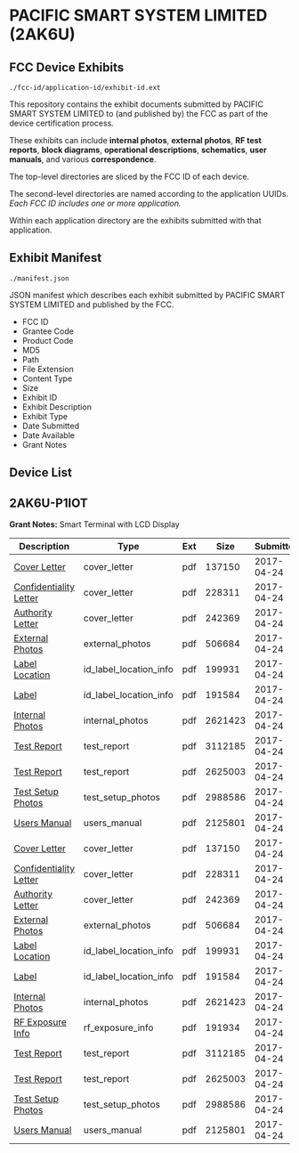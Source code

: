 # PACIFIC SMART SYSTEM LIMITED (2AK6U)
## FCC Device Exhibits

```
./fcc-id/application-id/exhibit-id.ext
```

This repository contains the exhibit documents submitted by PACIFIC SMART SYSTEM LIMITED to (and published by) the FCC as part of the device certification process.

These exhibits can include **internal photos**, **external photos**, **RF test reports**, **block diagrams**, **operational descriptions**, **schematics**, **user manuals**, and various **correspondence**.

The top-level directories are sliced by the FCC ID of each device.

The second-level directories are named according to the application UUIDs. *Each FCC ID includes one or more application.*

Within each application directory are the exhibits submitted with that application. 

## Exhibit Manifest

```
./manifest.json
```

JSON manifest which describes each exhibit submitted by PACIFIC SMART SYSTEM LIMITED and published by the FCC.

- FCC ID
- Grantee Code
- Product Code
- MD5
- Path
- File Extension
- Content Type
- Size
- Exhibit ID
- Exhibit Description
- Exhibit Type
- Date Submitted
- Date Available
- Grant Notes

## Device List
## 2AK6U-P1IOT
**Grant Notes:** Smart Terminal with LCD Display

| Description | Type | Ext | Size | Submitted | Available |
| ----------- | ---- | --- | ---- | --------- | --------- |
| [Cover Letter](2AK6U-P1IOT/3492c9fa873b8eb6e87997058126c9ac/3368079.pdf) | cover_letter | pdf | 137150 | 2017-04-24 | 2017-04-24 |
| [Confidentiality Letter](2AK6U-P1IOT/3492c9fa873b8eb6e87997058126c9ac/3368081.pdf) | cover_letter | pdf | 228311 | 2017-04-24 | 2017-04-24 |
| [Authority Letter](2AK6U-P1IOT/3492c9fa873b8eb6e87997058126c9ac/3368082.pdf) | cover_letter | pdf | 242369 | 2017-04-24 | 2017-04-24 |
| [External Photos](2AK6U-P1IOT/3492c9fa873b8eb6e87997058126c9ac/3368080.pdf) | external_photos | pdf | 506684 | 2017-04-24 | 2017-04-24 |
| [Label Location](2AK6U-P1IOT/3492c9fa873b8eb6e87997058126c9ac/3368087.pdf) | id_label_location_info | pdf | 199931 | 2017-04-24 | 2017-04-24 |
| [Label](2AK6U-P1IOT/3492c9fa873b8eb6e87997058126c9ac/3368088.pdf) | id_label_location_info | pdf | 191584 | 2017-04-24 | 2017-04-24 |
| [Internal Photos](2AK6U-P1IOT/3492c9fa873b8eb6e87997058126c9ac/3368086.pdf) | internal_photos | pdf | 2621423 | 2017-04-24 | 2017-04-24 |
| [Test Report](2AK6U-P1IOT/3492c9fa873b8eb6e87997058126c9ac/3368083.pdf) | test_report | pdf | 3112185 | 2017-04-24 | 2017-04-24 |
| [Test Report](2AK6U-P1IOT/3492c9fa873b8eb6e87997058126c9ac/3368084.pdf) | test_report | pdf | 2625003 | 2017-04-24 | 2017-04-24 |
| [Test Setup Photos](2AK6U-P1IOT/3492c9fa873b8eb6e87997058126c9ac/3368206.pdf) | test_setup_photos | pdf | 2988586 | 2017-04-24 | 2017-04-24 |
| [Users Manual](2AK6U-P1IOT/3492c9fa873b8eb6e87997058126c9ac/3368208.pdf) | users_manual | pdf | 2125801 | 2017-04-24 | 2017-04-24 |
| [Cover Letter](2AK6U-P1IOT/2b2d43a2946d7a13f607593f3bddb857/3368079.pdf) | cover_letter | pdf | 137150 | 2017-04-24 | 2017-04-24 |
| [Confidentiality Letter](2AK6U-P1IOT/2b2d43a2946d7a13f607593f3bddb857/3368081.pdf) | cover_letter | pdf | 228311 | 2017-04-24 | 2017-04-24 |
| [Authority Letter](2AK6U-P1IOT/2b2d43a2946d7a13f607593f3bddb857/3368082.pdf) | cover_letter | pdf | 242369 | 2017-04-24 | 2017-04-24 |
| [External Photos](2AK6U-P1IOT/2b2d43a2946d7a13f607593f3bddb857/3368080.pdf) | external_photos | pdf | 506684 | 2017-04-24 | 2017-04-24 |
| [Label Location](2AK6U-P1IOT/2b2d43a2946d7a13f607593f3bddb857/3368087.pdf) | id_label_location_info | pdf | 199931 | 2017-04-24 | 2017-04-24 |
| [Label](2AK6U-P1IOT/2b2d43a2946d7a13f607593f3bddb857/3368088.pdf) | id_label_location_info | pdf | 191584 | 2017-04-24 | 2017-04-24 |
| [Internal Photos](2AK6U-P1IOT/2b2d43a2946d7a13f607593f3bddb857/3368086.pdf) | internal_photos | pdf | 2621423 | 2017-04-24 | 2017-04-24 |
| [RF Exposure Info](2AK6U-P1IOT/2b2d43a2946d7a13f607593f3bddb857/3368347.pdf) | rf_exposure_info | pdf | 191934 | 2017-04-24 | 2017-04-24 |
| [Test Report](2AK6U-P1IOT/2b2d43a2946d7a13f607593f3bddb857/3368083.pdf) | test_report | pdf | 3112185 | 2017-04-24 | 2017-04-24 |
| [Test Report](2AK6U-P1IOT/2b2d43a2946d7a13f607593f3bddb857/3368084.pdf) | test_report | pdf | 2625003 | 2017-04-24 | 2017-04-24 |
| [Test Setup Photos](2AK6U-P1IOT/2b2d43a2946d7a13f607593f3bddb857/3368206.pdf) | test_setup_photos | pdf | 2988586 | 2017-04-24 | 2017-04-24 |
| [Users Manual](2AK6U-P1IOT/2b2d43a2946d7a13f607593f3bddb857/3368208.pdf) | users_manual | pdf | 2125801 | 2017-04-24 | 2017-04-24 |
